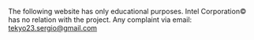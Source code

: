 The following website has only educational purposes.
Intel Corporation© has no relation with the project.
Any complaint via email: tekyo23.sergio@gmail.com
